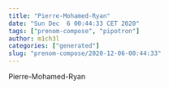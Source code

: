 ```yaml
---
title: "Pierre-Mohamed-Ryan"
date: "Sun Dec  6 00:44:33 CET 2020"
tags: ["prenom-compose", "pipotron"]
author: m1ch3l
categories: ["generated"]
slug: "prenom-compose/2020-12-06-00:44:33"
---
```


Pierre-Mohamed-Ryan
